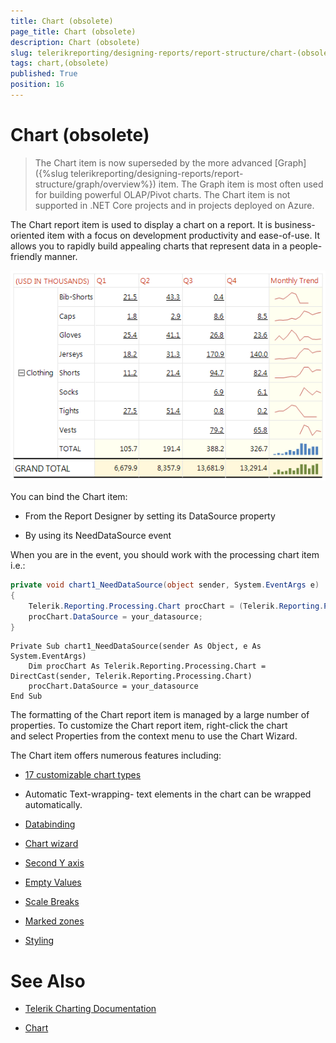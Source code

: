 ```yaml
---
title: Chart (obsolete)
page_title: Chart (obsolete) 
description: Chart (obsolete)
slug: telerikreporting/designing-reports/report-structure/chart-(obsolete)
tags: chart,(obsolete)
published: True
position: 16
---
```


# Chart (obsolete)

> The Chart item is now superseded by the more advanced [Graph]({%slug telerikreporting/designing-reports/report-structure/graph/overview%}) item. The Graph item is most often used for building powerful OLAP/Pivot charts. The Chart item is not supported in .NET Core projects and in projects deployed on Azure. 


The Chart report item is used to display a chart on a report. It is business-oriented item with a focus on development productivity and ease-of-use. It allows you to rapidly build appealing charts that represent data in a people-friendly manner. 

  ![Sparkline Chart\Sparkline Chart](images/Graph/SparklineChart.png)

You can bind the Chart item:

* From the Report Designer by setting its DataSource property

* By using its NeedDataSource event

When you are in the event, you should work with the processing chart item i.e.:

    
````C#
private void chart1_NeedDataSource(object sender, System.EventArgs e)
{
    Telerik.Reporting.Processing.Chart procChart = (Telerik.Reporting.Processing.Chart)sender;
    procChart.DataSource = your_datasource;
}
````
````VB.NET
Private Sub chart1_NeedDataSource(sender As Object, e As System.EventArgs)
    Dim procChart As Telerik.Reporting.Processing.Chart = DirectCast(sender, Telerik.Reporting.Processing.Chart)
    procChart.DataSource = your_datasource
End Sub
````

The formatting of the Chart report item is managed by a large number of properties. To customize the Chart report item, right-click the chart and select Properties from the context menu to use the Chart Wizard. 

The Chart item offers numerous features including:

* [17 customizable chart types](7377B896-2B2A-4EB6-BF58-E82E4D5BCF39)

* Automatic Text-wrapping- text elements in the chart can be wrapped automatically.

* [Databinding](48673F68-F7A8-4742-B480-ED7F8352E83D)

* [Chart wizard](486151D3-3162-4815-ACFA-1AF441A9C520)

* [Second Y axis](86F9874F-2930-4E1D-A6C6-06ABB26FB4DA)

* [Empty Values](82EC620B-D42B-46FB-805B-AC2C85232652)

* [Scale Breaks](EB54443C-0410-45F5-80CA-71DF8039CD80)

* [Marked zones](B4ED9BAA-EEB3-4142-B9BA-70CA375441FC)

* [Styling](2CFC6F7D-0B66-4C30-B744-65B05C2A78C7) [](http://www.telerik.com/help/aspnet/chart/introduction.html) 


# See Also

* [Telerik Charting Documentation](http://www.telerik.com/help/aspnet/chart)

* [Chart](/reporting/api/Telerik.Reporting.Chart)

